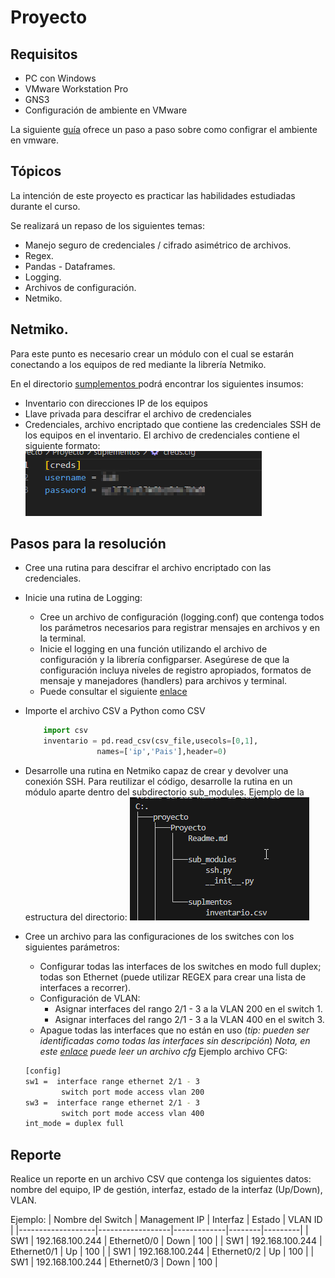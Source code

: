 # Proyecto

## Requisitos 
- PC con Windows
- VMware Workstation Pro
- GNS3
- Configuración de ambiente en VMware

La siguiente [guía](./vmware.md) ofrece un paso a paso sobre como configrar el ambiente en vmware.

## Tópicos

La intención de este proyecto es practicar las habilidades estudiadas durante el curso.

Se realizará un repaso de los siguientes temas:

- Manejo seguro de credenciales / cifrado asimétrico de archivos.
- Regex.
- Pandas - Dataframes.
- Logging.
- Archivos de configuración.
- Netmiko. 



## Netmiko.

Para este punto es necesario crear un módulo con el cual se estarán conectando a los equipos de red mediante la librería Netmiko.

En el directorio <a href="./suplementos"> sumplementos </a>  podrá encontrar los siguientes insumos: 

- Inventario con direcciones IP de los equipos
- Llave privada para descifrar el archivo de credenciales
- Credenciales, archivo encriptado que contiene las credenciales SSH de los equipos en el inventario. El archivo de credenciales contiene el siguiente formato: 
![](../IMG/creds.png)




## Pasos para la resolución

- Cree una rutina para descifrar el archivo encriptado con las credenciales.
- Inicie una rutina de Logging:
    - Cree un archivo de configuración (logging.conf) que contenga todos los parámetros necesarios para registrar mensajes en archivos y en la terminal.
    - Inicie el logging en una función utilizando el archivo de configuración y la librería configparser. Asegúrese de que la configuración incluya niveles de registro apropiados, formatos de mensaje y manejadores (handlers) para archivos y terminal.
    - Puede consultar el siguiente [enlace](https://github.com/redu-reyesd/python/tree/main/Sesion%203/Logging)

- Importe el archivo CSV a Python como CSV
    ```python
        import csv
        inventario = pd.read_csv(csv_file,usecols=[0,1],
                    names=['ip','Pais'],header=0)
    ```
- Desarrolle una rutina en Netmiko capaz de crear y devolver una conexión SSH. Para reutilizar el código, desarrolle la rutina en un módulo aparte dentro del subdirectorio sub_modules. Ejemplo de la estructura del directorio:
![](../IMG/dir_tree.png)

- Cree un archivo para las configuraciones de los switches con los siguientes parámetros:
    -  Configurar todas las interfaces de los switches en modo full duplex; todas son Ethernet (puede utilizar REGEX para crear una lista de interfaces a recorrer).
    -  Configuración de VLAN: 
        - Asignar interfaces del rango 2/1 - 3 a la VLAN 200 en el switch 1.
        - Asignar interfaces del rango 2/1 - 3 a la VLAN 400 en el switch 3.
    - Apague todas las interfaces que no están en uso (*tip: pueden ser identificadas como todas las interfaces sin descripción*)
    *Nota, en este [enlace](https://github.com/redu-reyesd/python/blob/main/Sesion%204/cfg.py) puede leer un archivo cfg*
    Ejemplo archivo CFG:
    ```bash
    [config]
    sw1 =  interface range ethernet 2/1 - 3
            switch port mode access vlan 200 
    sw3 =  interface range ethernet 2/1 - 3
            switch port mode access vlan 400
    int_mode = duplex full
    ```
## Reporte

Realice un reporte en un archivo CSV que contenga los siguientes datos: nombre del equipo, IP de gestión, interfaz, estado de la interfaz (Up/Down), VLAN.


Ejemplo:
| Nombre del Switch | Management IP    | Interfaz    | Estado | VLAN ID |
|-------------------|------------------|-------------|--------|---------|
| SW1               | 192.168.100.244  | Ethernet0/0 | Down   | 100     |
| SW1               | 192.168.100.244  | Ethernet0/1 | Up     | 100     |
| SW1               | 192.168.100.244  | Ethernet0/2 | Up     | 100     |
| SW1               | 192.168.100.244  | Ethernet0/3 | Down   | 100     |






